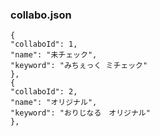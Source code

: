 ### collabo.json
```
{
"collaboId": 1,
"name": "未チェック",
"keyword": "みちぇっく ミチェック"
},
{
"collaboId": 2,
"name": "オリジナル",
"keyword": "おりじなる　オリジナル"
},
```